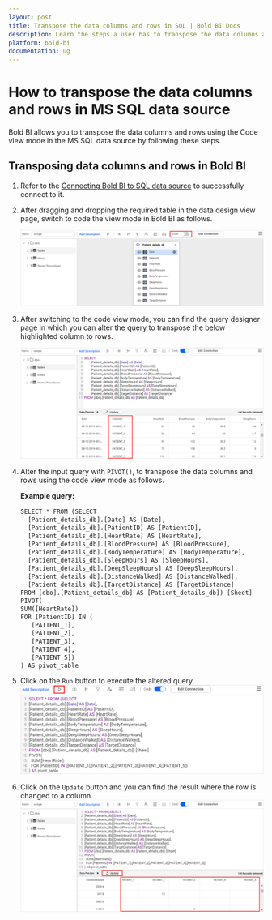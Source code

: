 ```yaml
---
layout: post
title: Transpose the data columns and rows in SQL | Bold BI Docs
description: Learn the steps a user has to transpose the data columns and rows in SQL data source using code view mode in Bold BI.
platform: bold-bi
documentation: ug
---
```


# How to transpose the data columns and rows in MS SQL data source

Bold BI allows you to transpose the data columns and rows using the Code view mode in the MS SQL data source by following these steps.

## Transposing data columns and rows in Bold BI

1.	Refer to the [Connecting Bold BI to SQL data source](https://help.boldbi.com/cloud-bi/working-with-data-source/data-connectors/sql-data-source/#connecting-bold-bi-to-microsoft-sql-server-data-source) to successfully connect to it.

2.	After dragging and dropping the required table in the data design view page, switch to code the view mode in Bold BI as follows.

    ![Code view mode](/static/assets/cloud/faq/images/code-view.png)

3.	After switching to the code view mode, you can find the query designer page in which you can alter the query to transpose the below highlighted column to rows.

    ![Table rows](/static/assets/cloud/faq/images/table-column.png)

4.	Alter the input query with `PIVOT()`, to transpose the data columns and rows using the code view mode as follows.

    **Example query:**
	
        SELECT * FROM (SELECT
          [Patient_details_db].[Date] AS [Date],
          [Patient_details_db].[PatientID] AS [PatientID],
          [Patient_details_db].[HeartRate] AS [HeartRate],
          [Patient_details_db].[BloodPressure] AS [BloodPressure],
          [Patient_details_db].[BodyTemperature] AS [BodyTemperature],
          [Patient_details_db].[SleepHours] AS [SleepHours],
          [Patient_details_db].[DeepSleepHours] AS [DeepSleepHours],
          [Patient_details_db].[DistanceWalked] AS [DistanceWalked],
          [Patient_details_db].[TargetDistance] AS [TargetDistance]
        FROM [dbo].[Patient_details_db] AS [Patient_details_db]) [Sheet]
        PIVOT(
        SUM([HeartRate])
        FOR [PatientID] IN (
           [PATIENT_1],
           [PATIENT_2],
           [PATIENT_3],
           [PATIENT_4],
           [PATIENT_5])
        ) AS pivot_table
		
5.	Click on the `Run` button to execute the altered query.
    ![Run icon](/static/assets/cloud/faq/images/run-icon.png)
	
6.	Click on the `Update` button and you can find the result where the row is changed to a column.
    ![Transposed data](/static/assets/cloud/faq/images/transposed-rows.png)
